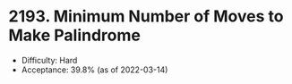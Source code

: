 # 2193. Minimum Number of Moves to Make Palindrome
- Difficulty: Hard
- Acceptance: 39.8% (as of 2022-03-14)
